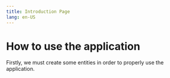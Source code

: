 ```yaml
---
title: Introduction Page
lang: en-US
---
```


# How to use the application

Firstly, we must create some entities in order to properly use the application.